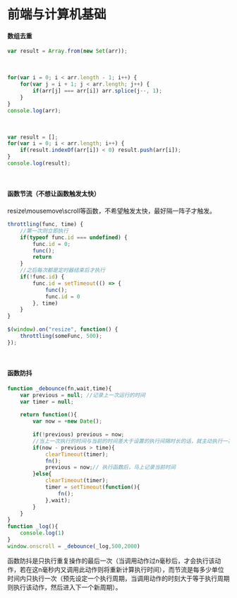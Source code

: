 # 前端与计算机基础


#### 数组去重
```js
var result = Array.from(new Set(arr));
```
﻿
```js
for(var i = 0; i < arr.length - 1; i++) {
	for(var j = i + 1; j < arr.length; j++) {
    	if(arr[j] === arr[i]) arr.splice(j--, 1);
    }
}
console.log(arr);
```
﻿
```js
var result = [];
for(var i = 0; i < arr.length; i++) {
	if(result.indexOf(arr[i]) < 0) result.push(arr[i]);
}
console.log(result);
```
﻿
#### 函数节流（不想让函数触发太快）
resize\mousemove\scroll等函数，不希望触发太快，最好隔一阵子才触发。
﻿
```js
throttling(func, time) {
	//第一次则立即执行
	if(typeof func.id === undefined) {
    	func.id = 0;
        func();
        return
    }
    //之后每次都是定时器结束后才执行
    if(!func.id) {
    	func.id = setTimeout(() => {
        	func();
            func.id = 0
        }, time)
    }
}
﻿
$(window).on("resize", function() {
	throttling(someFunc, 500);
});
```
﻿
﻿
#### 函数防抖
```js
function _debounce(fn,wait,time){
    var previous = null; //记录上一次运行的时间
    var timer = null;
﻿
    return function(){
        var now = +new Date();
﻿
        if(!previous) previous = now;
        //当上一次执行的时间与当前的时间差大于设置的执行间隔时长的话，就主动执行一次
        if(now - previous > time){
            clearTimeout(timer);
            fn();
            previous = now;// 执行函数后，马上记录当前时间
        }else{
            clearTimeout(timer);
            timer = setTimeout(function(){
                fn();
            },wait);
        }
    }
}
function _log(){
    console.log(1)
}
window.onscroll = _debounce(_log,500,2000)
```
函数防抖是只执行重复操作的最后一次（当调用动作过n毫秒后，才会执行该动作，若在这n毫秒内又调用此动作则将重新计算执行时间），而节流是每多少单位时间内只执行一次（预先设定一个执行周期，当调用动作的时刻大于等于执行周期则执行该动作，然后进入下一个新周期）。